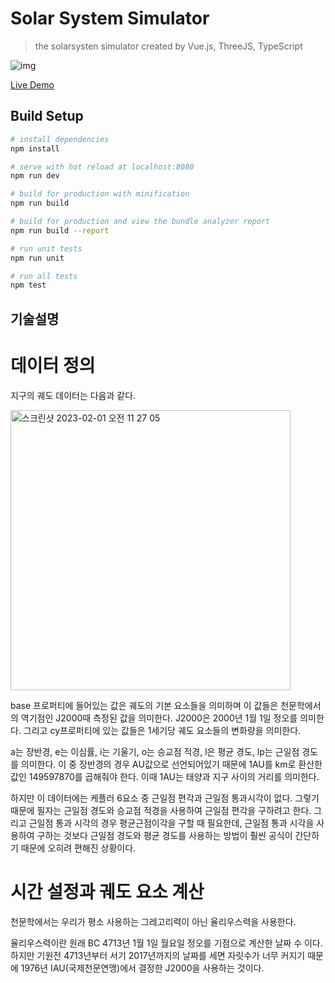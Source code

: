 # Solar System Simulator

> the solarsysten simulator created by Vue.js, ThreeJS, TypeScript

![img](./thumb.png)

[Live Demo](https://evan-moon.github.io/solarsystemts/#/)

## Build Setup

``` bash
# install dependencies
npm install

# serve with hot reload at localhost:8080
npm run dev

# build for production with minification
npm run build

# build for production and view the bundle analyzer report
npm run build --report

# run unit tests
npm run unit

# run all tests
npm test
```

## 기술설명

# 데이터 정의 
지구의 궤도 데이터는 다음과 같다.

<img width="448" alt="스크린샷 2023-02-01 오전 11 27 05" src="https://user-images.githubusercontent.com/106957635/215955451-905ae1f7-f896-4568-b75a-21ae306327cf.png">

base 프로퍼티에 들어있는 값은 궤도의 기본 요소들을 의미하며 이 값들은 천문학에서의 역기점인 J2000때 측정된 값을 의미한다. 
J2000은 2000년 1월 1일 정오를 의미한다. 
그리고 cy프로퍼티에 있는 값들은 1세기당 궤도 요소들의 변화량을 의미한다.

a는 장반경, e는 이심률, i는 기울기, o는 승교점 적경, l은 평균 경도, lp는 근일점 경도를 의미한다. 
이 중 장반경의 경우 AU값으로 선언되어있기 때문에 1AU를 km로 환산한 값인 149597870를 곱해줘야 한다. 
이때 1AU는 태양과 지구 사이의 거리를 의미한다.

하지만 이 데이터에는 케플러 6요소 중 근일점 편각과 근일점 통과시각이 없다. 
그렇기 때문에 필자는 근일점 경도와 승교점 적경을 사용하여 근일점 편각을 구하려고 한다. 
그리고 근일점 통과 시각의 경우 평균근점이각을 구할 때 필요한데, 근일점 통과 시각을 사용하여 구하는 것보다 근일점 경도와 평균 경도를 사용하는 방법이 훨씬 공식이 간단하기 때문에 오히려 편해진 상황이다.

# 시간 설정과 궤도 요소 계산
천문학에서는 우리가 평소 사용하는 그레고리력이 아닌 율리우스력을 사용한다.

율리우스력이란 원래 BC 4713년 1월 1일 월요일 정오를 기점으로 계산한 날짜 수 이다. 
하지만 기원전 4713년부터 서기 2017년까지의 날짜를 세면 자릿수가 너무 커지기 때문에 1976년 IAU(국제천문연맹)에서 결정한 J2000을 사용하는 것이다.

